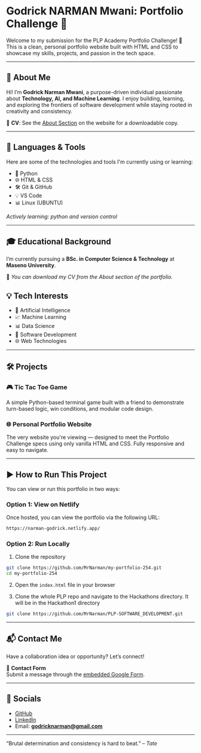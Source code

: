 # Godrick NARMAN Mwani: Portfolio Challenge 🚀

Welcome to my submission for the PLP Academy Portfolio Challenge! 👋  
This is a clean, personal portfolio website built with HTML and CSS to showcase my skills, projects, and passion in the tech space.


---

## 🌟 About Me

Hi! I’m **Godrick Narman Mwani**, a purpose-driven individual passionate about **Technology, AI, and Machine Learning**. I enjoy building, learning, and exploring the frontiers of software development while staying rooted in creativity and consistency.

📄 **CV**: See the [About Section](#) on the website for a downloadable copy.

---


## 🧰 Languages & Tools

Here are some of the technologies and tools I'm currently using or learning:

- 🐍 Python  
- 🌐 HTML & CSS  
- 🛠️ Git & GitHub  
- 💡 VS Code  
- 📊 Linux (UBUNTU)  

*Actively learning: python and version control*

---
## 🎓 Educational Background

I’m currently pursuing a **BSc. in Computer Science & Technology** at **Maseno University**.

📄 *You can download my CV from the About section of the portfolio.*


## 💡 Tech Interests

- 🤖 Artificial Intelligence  
- 📈 Machine Learning  
- 📊 Data Science
- 🧩 Software Development  
- 🌐 Web Technologies  
---
## 🛠️ Projects

### 🎮 Tic Tac Toe Game
A simple Python-based terminal game built with a friend to demonstrate turn-based logic, win conditions, and modular code design.

### 🌐 Personal Portfolio Website
The very website you're viewing — designed to meet the Portfolio Challenge specs using only vanilla HTML and CSS. Fully responsive and easy to navigate.

---
## ▶️ How to Run This Project
You can view or run this portfolio in two ways:

###  Option 1: View on Netlify

Once hosted, you can view the portfolio via the following URL:

```bash
https://narman-godrick.netlify.app/
```
###  Option 2: Run Locally
1. Clone the repository
```bash
git clone https://github.com/MrNarman/my-portfolio-254.git
cd my-portfolio-254
```
2. Open the `index.html` file in your browser

3. Clone the whole PLP repo and navigate to the Hackathons directory. It will be in the Hackathon1 directory
```bash
git clone https://github.com/MrNarman/PLP-SOFTWARE_DEVELOPMENT.git
```
---

## 📬 Contact Me

Have a collaboration idea or opportunity? Let’s connect!

📝 **Contact Form**  
Submit a message through the [embedded Google Form](https://narman-godrick.netlify.app/#contact).

---

## 🔗 Socials

- [GitHub](https://github.com/MrNarman)
- [LinkedIn](https://www.linkedin.com/in/godrick-mwani-856415262/)
- Email: **godricknarman@gmail.com**

---
“Brutal determination and consistency is hard to beat.” – *Tate*



